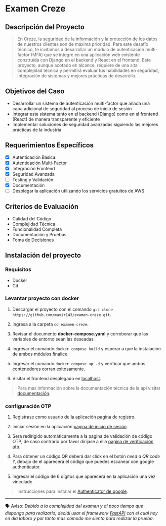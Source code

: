 # Examen Creze

## Descripción del Proyecto

> En Creze, la seguridad de la información y la protección de los datos de nuestros clientes son de
> máxima prioridad. Para este desafío técnico, te invitamos a desarrollar un módulo de autenticación
> multi-factor (MFA) que se integre en una aplicación web existente construida con Django en el
> backend y React en el frontend. Este proyecto, aunque acotado en alcance, requiere de una alta
> complejidad técnica y permitirá evaluar tus habilidades en seguridad, integración de sistemas y
> mejores prácticas de desarrollo.

## Objetivos del Caso

- Desarrollar un sistema de autenticación multi-factor que añada una capa adicional de
  seguridad al proceso de inicio de sesión
- Integrar este sistema tanto en el backend (Django) como en el frontend (React) de manera
  transparente y eficiente
- Implementar soluciones de seguridad avanzadas siguiendo las mejores prácticas de la
  industria

## Requerimientos Específicos

- [x] Autenticación Básica
- [x] Autenticación Multi-Factor
- [x] Integración Frontend
- [x] Seguridad Avanzada
- [ ] Testing y Validación
- [x] Documentación
- [ ] Desplegar la aplicación utilizando los servicios gratuitos de AWS

## Criterios de Evaluación

- Calidad del Código
- Complejidad Técnica
- Funcionalidad Completa
- Documentación y Pruebas
- Toma de Decisiones

## Instalación del proyecto

### Requisitos

- Docker
- Git

### Levantar proyecto con docker

1. Descargar el proyecto con el comando `git clone https://github.com/maxir143/examen-creze.git`.

2. Ingresa a la carpeta `cd examen-creze`.

3. Revisar el documento **docker-compose.yaml** y corroborar que las variables de entorno sean las deseadas.

4. Ingresar el comando `docker compose build` y esperar a que la instalación de ambos módulos finalice.

5. Ingresar el comando `docker compose up -d` y verificar que ambos contenedores corran exitosamente.

6. Visitar el frontend desplegado en [localhost](http://localhost:3005/).

> Para mas información sobre la documentación técnica de la api visitar [documentación](http://localhost:3001/api/docs).

### configuración OTP

1. Registrase como usuario de la aplicación [pagina de registro](http://localhost:3005/sing-up).

2. Iniciar sesión en la aplicación [pagina de inicio de sesión](http://localhost:3005/login).

3. Sera redirigido automáticamente a la pagina de validación de código OTP, de caso contrario por favor diríjase a ella [pagina de verificación otp](http://localhost:3005/otp).

4. Para obtener un código QR deberá dar click en el botón _need a QR code ?_, debajo de el aparecerá el código que puedes escanear con google authenticator.

5. Ingresar el código de 6 dígitos que aparecerá en la aplicación una vez vinculado.

> Instrucciones para instalar el [Authenticator de google](https://support.google.com/accounts/answer/1066447?hl=es-419&co=GENIE.Platform%3DAndroid).

---

🗣️ Aviso:
_Debido a la complejidad del examen y al poco tiempo que dispongo para realizarlo, decidí usar el framework [FastAPI](https://fastapi.tiangolo.com/) con el cual hoy en dia laboro y por tanto mas cómodo me siento para realizar la prueba._
